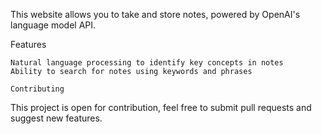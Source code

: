 This website allows you to take and store notes, powered by OpenAI's language model API.

Features

    Natural language processing to identify key concepts in notes
    Ability to search for notes using keywords and phrases
    
    Contributing

This project is open for contribution, feel free to submit pull requests and suggest new features.
